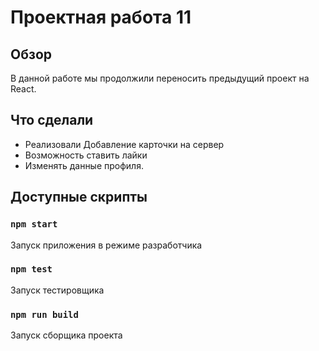 # Проектная работа 11

## Обзор
В данной работе мы продолжили переносить предыдущий проект на React. 

## Что сделали
- Реализовали Добавление карточки на сервер
- Возможность ставить лайки
- Изменять данные профиля.

## Доступные скрипты

### `npm start`

Запуск приложения в режиме разработчика

### `npm test`

Запуск тестировщика

### `npm run build`
Запуск сборщика проекта

